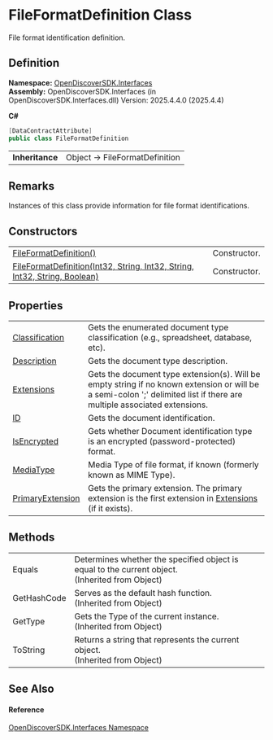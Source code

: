 # FileFormatDefinition Class


File format identification definition.



## Definition
**Namespace:** <a href="5601be11-3859-60ba-961e-4dc4e0cf2953">OpenDiscoverSDK.Interfaces</a>  
**Assembly:** OpenDiscoverSDK.Interfaces (in OpenDiscoverSDK.Interfaces.dll) Version: 2025.4.4.0 (2025.4.4)

**C#**
``` C#
[DataContractAttribute]
public class FileFormatDefinition
```

<table><tr><td><strong>Inheritance</strong></td><td>Object  →  FileFormatDefinition</td></tr>
</table>



## Remarks
Instances of this class provide information for file format identifications.

## Constructors
<table>
<tr>
<td><a href="37cc0a45-0e85-db1e-c272-fdbceda4e52a">FileFormatDefinition()</a></td>
<td>Constructor.</td></tr>
<tr>
<td><a href="39497656-72ae-b8b4-c76f-5a375fdcbde6">FileFormatDefinition(Int32, String, Int32, String, Int32, String, Boolean)</a></td>
<td>Constructor.</td></tr>
</table>

## Properties
<table>
<tr>
<td><a href="ef1a2f2d-d1bb-d39f-cf4f-e6c50f08de40">Classification</a></td>
<td>Gets the enumerated document type classification (e.g., spreadsheet, database, etc).</td></tr>
<tr>
<td><a href="620e620b-d5d9-4bc8-d244-b93b2e069173">Description</a></td>
<td>Gets the document type description.</td></tr>
<tr>
<td><a href="ac417e43-d132-6265-5e6d-282ca2bcb816">Extensions</a></td>
<td>Gets the document type extension(s). Will be empty string if no known extension or will be a semi-colon ';' delimited list if there are multiple associated extensions.</td></tr>
<tr>
<td><a href="e75439b2-bc8a-a540-dc16-bf56b735a0cf">ID</a></td>
<td>Gets the document identification.</td></tr>
<tr>
<td><a href="f02efc5b-c25a-9e84-c6ba-12c4c4f2adc9">IsEncrypted</a></td>
<td>Gets whether Document identification type is an encrypted (password-protected) format.</td></tr>
<tr>
<td><a href="36c719dd-ceed-409b-46b9-b8ee40e49998">MediaType</a></td>
<td>Media Type of file format, if known (formerly known as MIME Type).</td></tr>
<tr>
<td><a href="c65d747c-c91a-4a8e-95a0-f5ca928c7b61">PrimaryExtension</a></td>
<td>Gets the primary extension. The primary extension is the first extension in <a href="ac417e43-d132-6265-5e6d-282ca2bcb816">Extensions</a> (if it exists).</td></tr>
</table>

## Methods
<table>
<tr>
<td>Equals</td>
<td>Determines whether the specified object is equal to the current object.<br />(Inherited from Object)</td></tr>
<tr>
<td>GetHashCode</td>
<td>Serves as the default hash function.<br />(Inherited from Object)</td></tr>
<tr>
<td>GetType</td>
<td>Gets the Type of the current instance.<br />(Inherited from Object)</td></tr>
<tr>
<td>ToString</td>
<td>Returns a string that represents the current object.<br />(Inherited from Object)</td></tr>
</table>

## See Also


#### Reference
<a href="5601be11-3859-60ba-961e-4dc4e0cf2953">OpenDiscoverSDK.Interfaces Namespace</a>  
